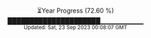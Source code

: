 <p align="center">
⏳Year Progress (72.60 %) <br>
█████████████████████▁▁▁▁▁▁▁▁▁ <br>
<sub>Updated: Sat, 23 Sep 2023 00:08:07 GMT</sub>
</p>

